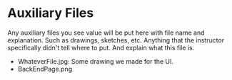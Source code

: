 # Auxiliary Files

Any auxiliary files you see value will be put here with file name and explanation. Such as drawings, sketches, etc. Anything that the instructor specifically didn't tell where to put. And explain what this file is.

- WhateverFile.jpg: Some drawing we made for the UI.
- BackEndPage.png